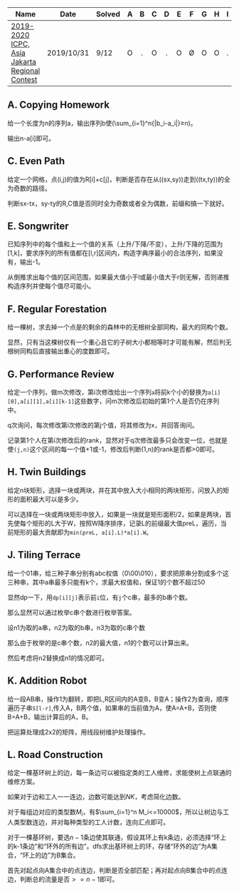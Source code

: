 | Name                                                         | Date       | Solved |  A   |  B   |  C   |  D   |  E   |  F   |  G   |  H   |  I   |  J   |  K   |  L   |
| ------------------------------------------------------------ | ---------- | ------ | :--: | :--: | :--: | :--: | :--: | :--: | :--: | :--: | :--: | :--: | :--: | :--: |
| [2019-2020 ICPC, Asia Jakarta Regional Contest](http://codeforces.com/contest/1252) | 2019/10/31 | 9/12   |  O   |  .   |  O   |  .   |  O   |  Ø   |  O   |  O   |  .   |  Ø   |  O   |  Ø   |

##  A. Copying Homework 

给一个长度为n的序列a，输出序列b使\(\sum_{i=1}^n{|b_i-a_i|}≥n\)。

输出n-a[i]即可。

##  C. Even Path 

给定一个网格，点(i,j)的值为R[i]+c[j]，判断是否存在从\((sx,sy)\)走到\((tx,ty)\)的全为奇数的路径。

判断sx-tx，sy-ty的R,C值是否同时全为奇数或者全为偶数，前缀和搞一下就好。

## E. Songwriter

已知序列中的每个值和上一个值的关系（上升/下降/不变），上升/下降的范围为[1,k]，要求序列的所有值都在[l,r]区间内，构造字典序最小的合法序列，如果没有，输出-1。

从倒推求出每个值的区间范围，如果最大值小于l或最小值大于r则无解，否则递推构造序列并使每个值尽可能小。

##  F. Regular Forestation 

给一棵树，求去掉一个点是的剩余的森林中的无根树全部同构，最大的同构个数。

显然，只有当这棵树仅有一个重心且它的子树大小都相等时才可能有解，然后判无根树同构后直接输出重心的度数即可。

## G. Performance Review

给定一个序列，做m次修改，第i次修改给出一个序列`a`将前k个小的替换为`a[i][0],a[i][1],a[i][k-1]`这些数字，问m次修改后初始的第1个人是否仍在序列中。

q次询问，每次修改第i次修改的第j个值，将其修改为x，并回答询问。

记录第1个人在第i次修改后的rank，显然对于q次修改最多只会改变一位，也就是使`(j,n)`这个区间的每一个值+1或-1，修改后判断(1,n)的rank是否都>0即可。

##  H. Twin Buildings 

给定n块矩形，选择一块或两块，并在其中放入大小相同的两块矩形，问放入的矩形的面积最大可以是多少。

可以选择在一块或两块矩形中放入，如果是一块就是矩形面积/2，如果是两块，首先使每个矩形的L大于W，按照W降序排序，记录L的前缀最大值preL，遍历，当前矩形的最大贡献即为`min(preL, a[i].L)*a[i].W`。

## J. Tiling Terrace

给一个01串，给三种子串分别有abc权值（0\00\010），要求把原串分割成多个这三种串，其中a串最多只能有k个，求最大权值和，保证1的个数不超过50

显然dp一下，用`dp[i][j]`表示前`i`位，有`j`个c串，最多的b串个数。

那么显然可以通过枚举c串个数进行枚举答案。

设n1为取的a串，n2为取的b串，n3为取的c串个数

那么由于枚举的是c串个数，n2的最大值，n1的个数可以计算出来。

然后考虑将n2替换成n1的情况即可。

##  K. Addition Robot 

给一段AB串，操作1为翻转，即把L,R区间内的A变B，B变A；操作2为查询，顺序遍历子串`S[l-r]`,传入A，B两个值，如果串的当前值为A，使A=A+B，否则使B=A+B，输出计算后的A，B。

把运算处理成2x2的矩阵，用线段树维护处理操作。

##  L. Road Construction

给定一棵基环树上的边，每一条边可以被指定类的工人维修，求能使树上点联通的维修方案。

如果对于边和工人一一连边，边数可能达到$NK$，考虑简化边数。

对于每组边对应的类型数$M_i$，有$\sum_{i=1}^n M_i<=10000$，所以让树边与工人类型数连边，并对每种类型的工人计数，连向汇点即可。

对于一棵基环树，要选$n-1$条边使其联通，假设其环上有k条边，必须选择“环上的k-1条边”和“环外的所有边”。dfs求出基环树上的环，存储“环外的边”为A集合，“环上的边”为B集合。

首先对起点向A集合中的点连边，判断是否全部匹配；再对起点向B集合中的点连边，判断总的流量是否$>=n-1$即可。
